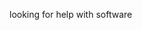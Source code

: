 looking for help with software

<!--
**Tetrodoksin/Tetrodoksin** is a  tetrodoks repository because its `README.md` (this file) appears on your GitHub profile.

Here are some ideas to get you started:

- 🔭 I’m currently working on ...
- 🌱 I’m currently learning ...
- 👯 I’m looking to collaborate on ...
- 🤔 I’m looking for help with software
- 💬 Ask me about ...
- 📫 How to reach me: ...
- 😄 Pronouns: ...
- ⚡ Fun fact: ...
-->
